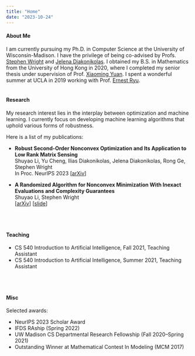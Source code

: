 ```yaml
---
title: "Home"
date: "2023-10-24"
---
```


#### About Me
I am currently pursuing my Ph.D. in Computer Science at the University of Wisconsin-Madison. I have the privilege of being co-advised by Profs. [Stephen Wright](https://pages.cs.wisc.edu/~swright/) and [Jelena Diakonikolas](https://www.jelena-diakonikolas.com/). I obtained my B.S. in Mathematics from the University of Hong Kong in 2020, where I completed my senior thesis under supervision of Prof. [Xiaoming Yuan](https://hkumath.hku.hk/~xmyuan/). I spent a wonderful summer at UCLA in 2019 working with Prof. [Ernest Ryu](https://ernestryu.com/). 
<br/>
<br/>

#### Research
My research interest lies in the interplay between optimization and machine learning. I currently focus on developing machine learning algorithms that uphold various forms of robustness. 

Here is a list of my publications:

- **Robust Second-Order Nonconvex Optimization and Its Application to Low Rank Matrix Sensing**  
Shuyao Li, Yu Cheng, Ilias Diakonikolas, Jelena Diakonikolas, Rong Ge, Stephen Wright  
In Proc. NeurIPS 2023 [[arXiv](https://openreview.net/forum?id=2ccH4zjKVs)]

- **A Randomized Algorithm for Nonconvex Minimization With Inexact Evaluations and Complexity Guarantees**  
Shuyao Li, Stephen Wright  
[[arXiv](https://arxiv.org/abs/2310.18841)] [[slide](op23.pdf)]
<br/>
<br/>

#### Teaching 
- CS 540 Introduction to Artificial Intelligence, Fall 2021, Teaching Assistant
- CS 540 Introduction to Artificial Intelligence, Summer 2021, Teaching Assistant
<br/>
<br/>

#### Misc
Selected awards:
- NeurIPS 2023 Scholar Award
- IFDS RAship (Spring 2022)
- UW Madison CS Departmental Research Fellowship (Fall 2020–Spring 2021)
- Outstanding Winner at Mathematical Contest In Modeling (MCM 2017)
